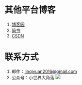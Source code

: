 # 其他平台博客
1. [博客园](https://www.cnblogs.com/light-make-it-sense/)
2. [简书](https://www.jianshu.com/u/7d8322e2233d)
3. [CSDN](https://blog.csdn.net/weixin_41697173?spm=1010.2135.3001.5421&type=lately)

# 联系方式
1. 邮件：linqiyuan2016@gmail.com
2. 公众号：小世界大角落
![](https://mp.weixin.qq.com/rr?timestamp=1619623389&src=3&ver=1&signature=UlIipeW6h8sTihPQrqInp7HrT0iLZgvAaWS6icOKJhVexFbKkanHRCMFmxVwImRe8i2UpKEvkefZ78t4onzILAYYFX0PNp7ZAdEz1ZA0ado=)
